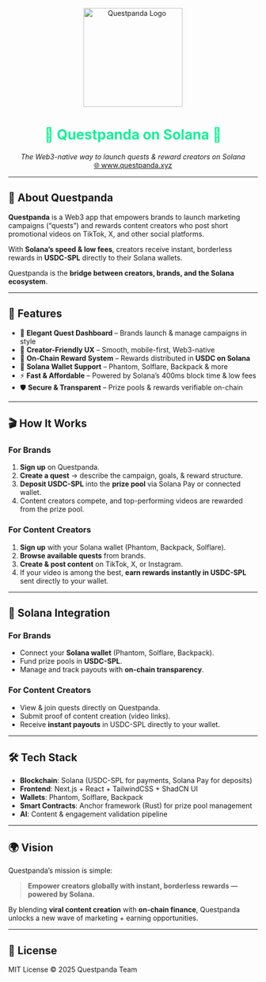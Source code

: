 <p align="center">
  <img src="https://res.cloudinary.com/dcfln9xqx/image/upload/v1746429284/my-business-name-high-resolution-logo-transparent_b4nexu.png" alt="Questpanda Logo" width="200"/>
</p>

<h1 align="center" style="color:#14F195;">🐼 Questpanda on Solana 🐼</h1>

<p align="center">
  <em>The Web3-native way to launch quests & reward creators on Solana</em><br/>
  <a href="https://www.questpanda.xyz">🌐 www.questpanda.xyz</a>
</p>

---

## 🌸 About Questpanda

**Questpanda** is a Web3 app that empowers brands to launch marketing campaigns (“quests”) and rewards content creators who post short promotional videos on TikTok, X, and other social platforms.  

With **Solana’s speed & low fees**, creators receive instant, borderless rewards in **USDC-SPL** directly to their Solana wallets.  

Questpanda is the **bridge between creators, brands, and the Solana ecosystem**.  

---

## 💖 Features

- 🌷 **Elegant Quest Dashboard** – Brands launch & manage campaigns in style  
- 🐼 **Creator-Friendly UX** – Smooth, mobile-first, Web3-native  
- 🎁 **On-Chain Reward System** – Rewards distributed in **USDC on Solana**  
- 🔗 **Solana Wallet Support** – Phantom, Solflare, Backpack & more  
- ⚡ **Fast & Affordable** – Powered by Solana’s 400ms block time & low fees  
- 🛡️ **Secure & Transparent** – Prize pools & rewards verifiable on-chain  

---

## 🎬 How It Works

### For Brands
1. **Sign up** on Questpanda.  
2. **Create a quest** → describe the campaign, goals, & reward structure.  
3. **Deposit USDC-SPL** into the **prize pool** via Solana Pay or connected wallet.  
4. Content creators compete, and top-performing videos are rewarded from the prize pool.  

### For Content Creators
1. **Sign up** with your Solana wallet (Phantom, Backpack, Solflare).  
2. **Browse available quests** from brands.  
3. **Create & post content** on TikTok, X, or Instagram.  
4. If your video is among the best, **earn rewards instantly in USDC-SPL** sent directly to your wallet.  

---

## 🚀 Solana Integration

### For Brands
- Connect your **Solana wallet** (Phantom, Solflare, Backpack).  
- Fund prize pools in **USDC-SPL**.  
- Manage and track payouts with **on-chain transparency**.  

### For Content Creators
- View & join quests directly on Questpanda.  
- Submit proof of content creation (video links).  
- Receive **instant payouts** in USDC-SPL directly to your wallet.  

---

## 🛠️ Tech Stack

- **Blockchain**: Solana (USDC-SPL for payments, Solana Pay for deposits)  
- **Frontend**: Next.js + React + TailwindCSS + ShadCN UI  
- **Wallets**: Phantom, Solflare, Backpack  
- **Smart Contracts**: Anchor framework (Rust) for prize pool management  
- **AI**: Content & engagement validation pipeline  

---

## 🌍 Vision

Questpanda’s mission is simple:  

> **Empower creators globally with instant, borderless rewards — powered by Solana.**  

By blending **viral content creation** with **on-chain finance**, Questpanda unlocks a new wave of marketing + earning opportunities.  

---

## 📜 License

MIT License © 2025 Questpanda Team
